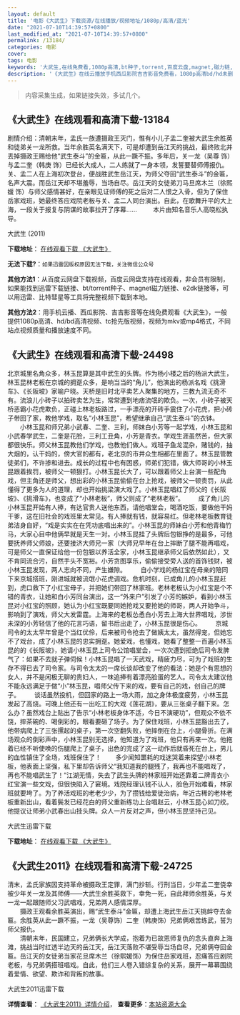 ```yaml
---
layout: default
title: '电影《大武生》下载资源/在线播放/视频地址/1080p/高清/蓝光'
date: "2021-07-10T14:39:57+0800"
last_modified_at: "2021-07-10T14:39:57+0800"
permalink: /13184/
categories: 电影
cover:
tags: 电影
keywords: '大武生,在线免费看,1080p高清,bt种子,torrent,百度云盘,magnet,磁力链,迅雷下载资源'
description: '《大武生》在线云播放手机西瓜影院吉吉影音免费看，1080p高清bd/hd未删减完整版和tc抢先枪版，mkv/mp4格式，附带bt/torrent种子、magnet/磁力链、百度云盘、网盘资源迅雷下载链接'
---
```


>内容采集生成，如果链接失效，多试几个。


## 《大武生》在线观看和高清下载-13184

剧情介绍：清朝末年，孟氏一族遭摄政王灭门，惟有小儿子孟二奎被大武生余胜英和徒弟关一龙所救。当年余胜英名满天下，可是却遭到岳江天的挑战，最终败北并丢掉摄政王赐给他“武生泰斗”的金匾，从此一蹶不振。多年后，关一龙（吴尊 饰）与孟二奎（韩庚 饰）已经长大成人，二人练就了一身本领，发誓要替师傅报仇。关、孟二人在上海初次登台，便战胜武生岳江天，为师父夺回“武生泰斗”的金匾，名声大震。而岳江天却不堪羞辱，当场自尽。岳江天的女徒弟刀马旦席木兰（徐熙媛 饰）与师父感情甚好，在亲眼见证师傅的死之后对二人恨之入骨，但为了保住岳家戏班，她最终答应戏院老板与关、孟二人同台演出。自此，在歌舞升平的大上海，一段关于报复与阴谋的故事拉开了序幕……  　　本片由知名音乐人高晓松执导。


大武生 (2011)

**下载地址**： [在线观看下载 《大武生》](https://www.btbtdy.me/btdy/dy5947.html) 


**无法下载?**：`如果迅雷因版权原因无法下载，关注微信公众号 `

**其他方法1**：从百度云网盘下载视频，百度云网盘支持在线观看，非会员有限制，如果能找到迅雷下载链接、bt/torrent种子、magnet磁力链接、e2dk链接等，可以用迅雷、比特彗星等工具将完整视频下载到本地。

**其他方法2**：用手机云播、西瓜影院、吉吉影音等在线免费观看《大武生》，一般提供1080p高清、hd/bd高清视频、tc抢先版视频，视频为mkv或mp4格式，不同站点视频质量和播放速度不同。


## 《大武生》在线观看和高清下载-24498

北京城里名角众多，林玉昆算是其中武生的头牌。作为杨小楼之后的杨派大武生，林玉昆林老板在京城的拥趸众多，是响当当的“角儿”，他演出的杨派名戏《挑滑车》、《长阪坡》家喻户晓。天桥是旧时北平卖艺人聚集的地方，三教九流无奇不有。流浪儿小砖子以拍砖卖艺为生，常常遭到地痞流氓的欺负。一次，小砖子被天桥恶霸小花虎欺负，正碰上林老板路过，一手漂亮的开砖手震住了小花虎，把小砖子带回了家，教他学戏，取名&ldquo;小林玉昆”，希望继承自己&ldquo;武生泰斗”的衣钵。 　　小林玉昆和师兄弟小武春、二奎、三利，师妹白小芳等一起学戏，小林玉昆和小武春学武生，二奎是花脸，三利工丑角，小芳是青衣。学戏生涯虽然苦，但大家都很快乐。师父林玉昆教他们学戏，也教他们做人。戏班子鱼龙混杂，赌钱的，抽大烟的，认干妈的，傍大官的都有，老北京的市井众生相都在里面了。林玉昆管教徒弟们，不许掺和进去。成长的过程中也有困惑，师弟们犯错，做大师哥的小林玉昆跟着挨罚，被师父一顿狠打。小林玉昆长大了，可以跟着师父上台演一些配角戏，但主角还是师父，想出彩的小林玉昆偷偷在台上抢戏，被师父一顿责罚，从此懂得了更多为人的道理，却也开始挑梁演大戏了。小林玉昆唱红了师父的《长阪坡》、《挑滑车》，也变成了“小林老板”，师父则成了“老林老板”。 　　成了角儿的小林玉昆开始有人捧，有达官贵人送他东西，请他唱堂会，喝酒吃饭，要做他干妈干爹，这在旧社会的戏班里太常见。有人捧就有钱，就容易红。但老林老板教育徒弟洁身自好，&ldquo;戏是实实在在凭功底唱出来的&rdquo;。小林玉昆的师妹白小芳和他青梅竹马，大家心目中他俩早就是天生一对。小林玉昆挂了头牌后包银挣的是最多，可他要抚养师父师娘，还要接济大师兄一家（大师兄早年在台上摔断了腿不能再唱戏，可是师父一直保证给他一份包银以养活全家，小林玉昆继承师父后依然如此），又不肯同流合污，自然手头不宽裕。小芳贪图享乐，偷偷接受旁人送的首饰钱财，被小林玉昆发现，两人志向不同，产生嫌隙。 　　自小学戏的杨红宝在母亲的陪同下来京城搭班，刚进城就被流氓小花虎调戏。危机时刻，已成角儿的小林玉昆赶到，虎口救下了小红宝母子，并把她们带回了林家班。老林老板认为小红宝是个不错的青衣，让她和白小芳同台演出，这一“外来户&rdquo;引发了小芳的嫉妒，看到小林玉昆对小红宝的照顾，她认为小红宝既要同她抢戏又要抢她的师哥，两人开始争斗，影响到了演戏，师父大发雷霆。上海来的老板怂恿白小芳去上海大世界唱戏，涉世未深的小芳轻信了他的花言巧语，留书后出走了，小林玉昆很是伤心。 　　京城司令的太太早年曾是个当红优伶，后来被司令抢去了做姨太太，虽然得宠，但她忘不了戏台，成了小林玉昆的忠实拥趸。她爱戏，也懂戏，她看了整整一百遍小林玉昆的的《长阪坡》，她请小林玉昆上司令公馆唱堂会，一次次遭到拒绝后司令发脾气了：如果不去就子弹伺候！小林玉昆唱了一天武戏，精疲力尽，可为了戏班的生存不得已去了司令家。与司令太太的一席长谈却改变了他的看法：她是个有思想的女人，并不是闲极无聊的贵妇人，一味追捧有着漂亮脸蛋的艺人。司令太太建议他不能永远满足于做“小&rdquo;林玉昆，唱师父传下来的戏，要有自己的戏，创自己的牌子。 　　谈话虽然投机，但回家的路上一场大雨，加之身体极度疲劳，小林玉昆发起了高烧。可晚上他还有一出吃工的大戏《莲花湖》，要从三张桌子翻下来。怎么办？虽然戏台上贴出了告示“小林老板身体不适，今日不演硬功”，但观众不依不饶，摔茶碗的、喝倒彩的，眼看要砸了场子。为了保住戏班，小林玉昆豁出去了，他带病爬上了三张摞起的桌子，第一次空翻失败，他摔倒在台上，小腿骨折。在满场观众的倒彩声中，小林玉昆别无选择，他知道为了戏班，他只有再来一次。他拖着已经不听使唤的伤腿爬上了桌子，出色的完成了这一动作后就昏死在台上，男儿的血性镇住了全场，戏班保住了！ 　　多少闻知噩耗的戏迷哭着来探望小林老板，他表面上坚强，私下里却告诉师父“我知道我的腿残了，我再也不能唱戏了，再也不能唱武生了！&rdquo;江湖无情，失去了武生头牌的林家班开始还靠着二牌青衣小红宝演一些文戏，但很快陷入了窘境。戏院经理认钱不认人，脸色开始难看，林家班就要垮了。为了养活戏班的老老少少，为了攒钱给爱徒治病，年近古稀的老林老板重新出山，看着鬓发已经花白的师父重新练功上台唱赵云，小林玉昆心如刀绞。他提议让师弟小武春出山挂头牌。众人一片反对之声，但小林玉昆坚持己见。


大武生迅雷下载

**下载地址**： [在线观看下载 《大武生》](https://www.993dy.com//vod-detail-id-11359.html) 


## 《大武生2011》在线观看和高清下载-24725

清末，孟氏家族因支持革命被摄政王定罪，满门抄斩。行刑当日，少年孟二奎侥幸被少年关一龙及其师傅&mdash;—大武生余胜英救下，幸免一死，自此拜师余胜英，与关一龙一起跟随师父习武唱戏，兄弟两人感情深厚。<br />　　摄政王观看余胜英演出，赐“武生泰斗”金匾，却遭上海武生岳江天挑衅夺去金匾。余胜英从此一蹶不振，一龙（吴尊饰）二奎（韩庚饰）兄弟俩艰苦练武，誓为师父报仇。<br />　　清朝末年，民国建立，兄弟俩长大学成，抱着为已故恩师复仇的念头直奔上海滩，挑战当时红透半边天的岳江天，岳江天落败不堪受辱当场自尽，兄弟俩夺回金匾。岳江天的女徒弟当家花旦席木兰（徐熙媛饰）为保住岳家戏班，忍痛答应剧院老板，与兄弟俩搭班唱戏。自此，他们三人卷入错综复杂的关系，展开一幕幕围绕着爱情、欲望、欺诈和背叛的故事。


大武生2011迅雷下载

**详情查看**： [《大武生2011》详情介绍](/movie/24725/)， **查看更多**：[本站资源大全](/movie/t/all/)

